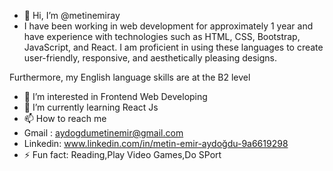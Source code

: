- 👋 Hi, I’m @metinemiray
- I have been working in web development for approximately 1 year and have experience with technologies such as HTML, CSS, Bootstrap, JavaScript, and React. I am proficient in using these languages to create user-friendly, responsive, and aesthetically pleasing designs.

Furthermore, my English language skills are at the B2 level
- 👀 I’m interested in Frontend Web Developing
- 🌱 I’m currently learning React Js
- 📫 How to reach me
- Gmail : aydogdumetinemir@gmail.com
- Linkedin: www.linkedin.com/in/metin-emir-aydoğdu-9a6619298
- ⚡ Fun fact: Reading,Play Video Games,Do SPort

<!---
metinemiray/metinemiray is a ✨ special ✨ repository because its `README.md` (this file) appears on your GitHub profile.
You can click the Preview link to take a look at your changes.
--->
